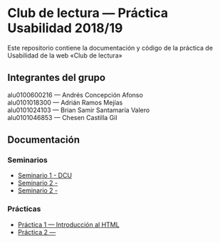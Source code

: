 # Club de lectura — Práctica Usabilidad 2018/19

Este repositorio contiene la documentación y código de la práctica de Usabilidad de la web «Club de lectura»

## Integrantes del grupo

alu0100600216 — Andrés Concepción Afonso  
alu0101018300 — Adrián Ramos Mejías  
alu0101024103 — Brian Samir Santamaría Valero  
alu0101046853 — Chesen Castilla Gil

## Documentación

### Seminarios
* [Seminario 1 - DCU](docs/seminarios/seminario%201/informe-s1.md)
* [Seminario 2 - ]()
* [Seminario 2 - ]()


### Prácticas

* [Práctica 1 — Introducción al HTML](docs/practicas/practica%201/informe-p1.md)
* [Práctica 2 — ]()
